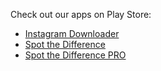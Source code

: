Check out our apps on Play Store:

* [Instagram Downloader](https://play.google.com/store/apps/details?id=the.instructive.igdownload)
* [Spot the Difference](https://play.google.com/store/apps/details?id=the.instructive.stdkids)
* [Spot the Difference PRO](https://play.google.com/store/apps/details?id=the.instructive.stdpro)

